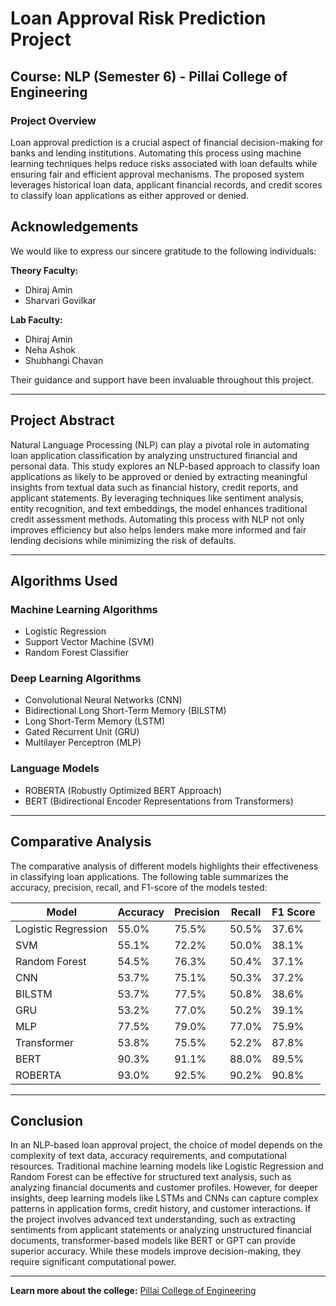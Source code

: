 # Loan Approval Risk Prediction Project

## Course: NLP (Semester 6) - Pillai College of Engineering

### Project Overview
Loan approval prediction is a crucial aspect of financial decision-making for banks and lending institutions. Automating this process using machine learning techniques helps reduce risks associated with loan defaults while ensuring fair and efficient approval mechanisms. The proposed system leverages historical loan data, applicant financial records, and credit scores to classify loan applications as either approved or denied.

## Acknowledgements
We would like to express our sincere gratitude to the following individuals:

**Theory Faculty:**  
- Dhiraj Amin  
- Sharvari Govilkar  

**Lab Faculty:**  
- Dhiraj Amin  
- Neha Ashok  
- Shubhangi Chavan  

Their guidance and support have been invaluable throughout this project.

---

## Project Abstract
Natural Language Processing (NLP) can play a pivotal role in automating loan application classification by analyzing unstructured financial and personal data. This study explores an NLP-based approach to classify loan applications as likely to be approved or denied by extracting meaningful insights from textual data such as financial history, credit reports, and applicant statements. By leveraging techniques like sentiment analysis, entity recognition, and text embeddings, the model enhances traditional credit assessment methods. Automating this process with NLP not only improves efficiency but also helps lenders make more informed and fair lending decisions while minimizing the risk of defaults.

---

## Algorithms Used

### Machine Learning Algorithms
- Logistic Regression
- Support Vector Machine (SVM)
- Random Forest Classifier

### Deep Learning Algorithms
- Convolutional Neural Networks (CNN)
- Bidirectional Long Short-Term Memory (BILSTM)
- Long Short-Term Memory (LSTM)
- Gated Recurrent Unit (GRU)
- Multilayer Perceptron (MLP)

### Language Models
- ROBERTA (Robustly Optimized BERT Approach)
- BERT (Bidirectional Encoder Representations from Transformers)

---

## Comparative Analysis
The comparative analysis of different models highlights their effectiveness in classifying loan applications. The following table summarizes the accuracy, precision, recall, and F1-score of the models tested:

| Model              | Accuracy | Precision | Recall | F1 Score |
|--------------------|----------|-----------|--------|----------|
| Logistic Regression| 55.0%    | 75.5%     | 50.5%  | 37.6%    |
| SVM                | 55.1%    | 72.2%     | 50.0%  | 38.1%    |
| Random Forest      | 54.5%    | 76.3%     | 50.4%  | 37.1%    |
| CNN                | 53.7%    | 75.1%     | 50.3%  | 37.2%    |
| BILSTM             | 53.7%    | 77.5%     | 50.8%  | 38.6%    |
| GRU                | 53.2%    | 77.0%     | 50.2%  | 39.1%    |
| MLP                | 77.5%    | 79.0%     | 77.0%  | 75.9%    |
| Transformer        | 53.8%    | 75.5%     | 52.2%  | 87.8%    |
| BERT               | 90.3%    | 91.1%     | 88.0%  | 89.5%    |
| ROBERTA            | 93.0%    | 92.5%     | 90.2%  | 90.8%    |

---

## Conclusion
In an NLP-based loan approval project, the choice of model depends on the complexity of text data, accuracy requirements, and computational resources. Traditional machine learning models like Logistic Regression and Random Forest can be effective for structured text analysis, such as analyzing financial documents and customer profiles. However, for deeper insights, deep learning models like LSTMs and CNNs can capture complex patterns in application forms, credit history, and customer interactions. If the project involves advanced text understanding, such as extracting sentiments from applicant statements or analyzing unstructured financial documents, transformer-based models like BERT or GPT can provide superior accuracy. While these models improve decision-making, they require significant computational power.

---

**Learn more about the college:** [Pillai College of Engineering](https://www.pce.ac.in/)
